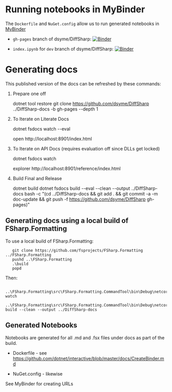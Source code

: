 

# Running notebooks in MyBinder

The `Dockerfile` and `NuGet.config` allow us to run generated notebooks in [MyBinder](https://mybinder.org)

* `gh-pages` branch of dsyme/DiffSharp:  [![Binder](https://mybinder.org/badge_logo.svg)](https://mybinder.org/v2/gh/dsyme/DiffSharp/gh-pages)

* `index.ipynb` for `dev` branch of dsyme/DiffSharp: [![Binder](https://mybinder.org/badge_logo.svg)](https://mybinder.org/v2/gh/dsyme/DiffSharp/gh-pages?filepath=index.ipynb)

# Generating docs

This published version of the docs can be refreshed by these commands:

1. Prepare one off

    dotnet tool restore
    git clone https://github.com/dsyme/DiffSharp ../DiffSharp-docs -b gh-pages --depth 1

2. To Iterate on Literate Docs 

    dotnet fsdocs watch --eval

    open http://localhost:8901/index.html

3. To Iterate on API Docs (requires evaluation off since DLLs get locked)

    dotnet fsdocs watch 

    explorer http://localhost:8901/reference/index.html

4. Build Final and Release

    dotnet build 
    dotnet fsdocs build --eval --clean --output ../DiffSharp-docs
    bash -c "(cd ../DiffSharp-docs && git add . && git commit -a -m doc-update && git push -f https://github.com/dsyme/DiffSharp gh-pages)"

## Generating docs using  a local build of FSharp.Formatting

To use a local build of FSharp.Formatting:

       git clone https://github.com/fsprojects/FSharp.Formatting  ../FSharp.Formatting
       pushd ..\FSharp.Formatting
       .\build
       popd

Then:

       ..\FSharp.Formatting\src\FSharp.Formatting.CommandTool\bin\Debug\netcoreapp3.1\fsdocs.exe watch 
       ..\FSharp.Formatting\src\FSharp.Formatting.CommandTool\bin\Debug\netcoreapp3.1\fsdocs.exe build --clean --output ../DiffSharp-docs

## Generated Notebooks

Notebooks are generated for all .md and .fsx files under docs as part of the build.

* Dockerfile - see https://github.com/dotnet/interactive/blob/master/docs/CreateBinder.md

* NuGet.config - likewise

See MyBinder for creating URLs
